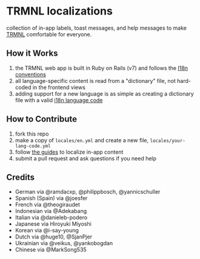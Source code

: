 # TRMNL localizations
collection of in-app labels, toast messages, and help messages to make [TRMNL](https://usetrmnl.com) comfortable for everyone.

## How it Works

1. the TRMNL web app is built in Ruby on Rails (v7) and follows the [I18n conventions](https://guides.rubyonrails.org/i18n.html)
2. all language-specific content is read from a "dictionary" file, not hard-coded in the frontend views
3. adding support for a new language is as simple as creating a dictionary file with a valid [i18n language code](https://github.com/ladjs/i18n-locales)

## How to Contribute

1. fork this repo
2. make a copy of `locales/en.yml` and create a new file, `locales/your-lang-code.yml`
3. follow [the guides](https://github.com/usetrmnl/localizations/blob/master/GUIDE.md) to localize in-app content
4. submit a pull request and ask questions if you need help

## Credits

- German via @ramdacxp, @philippbosch, @yannicschuller
- Spanish (Spain) via @joesfer
- French via @theogiraudet
- Indonesian via @Adekabang
- Italian via @danieleb-podero
- Japanese via Hiroyuki Miyoshi
- Korean via @i-say-young
- Dutch via @huge10, @SjanPjer
- Ukrainian via @veikus, @yankobogdan
- Chinese via @MarkSong535
